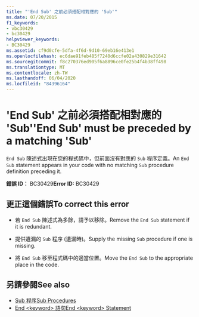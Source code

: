 ```yaml
---
title: "'End Sub' 之前必須搭配相對應的 'Sub'"
ms.date: 07/20/2015
f1_keywords:
- vbc30429
- bc30429
helpviewer_keywords:
- BC30429
ms.assetid: cf9d0cfe-5dfa-4f6d-9d10-69eb16e413e1
ms.openlocfilehash: ec6dae91feb485f7240d6ccfe02a430829e31642
ms.sourcegitcommit: f8c270376ed905f6a8896ce0fe25b4f4b38ff498
ms.translationtype: MT
ms.contentlocale: zh-TW
ms.lasthandoff: 06/04/2020
ms.locfileid: "84396164"
---
```

# <a name="end-sub-must-be-preceded-by-a-matching-sub"></a><span data-ttu-id="10469-102">'End Sub' 之前必須搭配相對應的 'Sub'</span><span class="sxs-lookup"><span data-stu-id="10469-102">'End Sub' must be preceded by a matching 'Sub'</span></span>
<span data-ttu-id="10469-103">`End Sub` 陳述式出現在您的程式碼中，但前面沒有對應的 `Sub` 程序定義。</span><span class="sxs-lookup"><span data-stu-id="10469-103">An `End Sub` statement appears in your code with no matching `Sub` procedure definition preceding it.</span></span>  
  
 <span data-ttu-id="10469-104">**錯誤 ID︰** BC30429</span><span class="sxs-lookup"><span data-stu-id="10469-104">**Error ID:** BC30429</span></span>  
  
## <a name="to-correct-this-error"></a><span data-ttu-id="10469-105">更正這個錯誤</span><span class="sxs-lookup"><span data-stu-id="10469-105">To correct this error</span></span>  
  
- <span data-ttu-id="10469-106">若 `End Sub` 陳述式為多餘，請予以移除。</span><span class="sxs-lookup"><span data-stu-id="10469-106">Remove the `End Sub` statement if it is redundant.</span></span>  
  
- <span data-ttu-id="10469-107">提供遺漏的 `Sub` 程序 (遺漏時)。</span><span class="sxs-lookup"><span data-stu-id="10469-107">Supply the missing `Sub` procedure if one is missing.</span></span>  
  
- <span data-ttu-id="10469-108">將 `End Sub` 移至程式碼中的適當位置。</span><span class="sxs-lookup"><span data-stu-id="10469-108">Move the `End Sub` to the appropriate place in the code.</span></span>  
  
## <a name="see-also"></a><span data-ttu-id="10469-109">另請參閱</span><span class="sxs-lookup"><span data-stu-id="10469-109">See also</span></span>

- [<span data-ttu-id="10469-110">Sub 程序</span><span class="sxs-lookup"><span data-stu-id="10469-110">Sub Procedures</span></span>](../programming-guide/language-features/procedures/sub-procedures.md)
- [<span data-ttu-id="10469-111">End \<keyword> 語句</span><span class="sxs-lookup"><span data-stu-id="10469-111">End \<keyword> Statement</span></span>](../language-reference/statements/end-keyword-statement.md)
